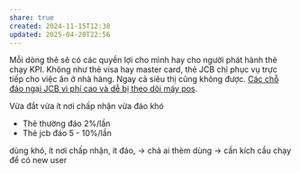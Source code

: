 ```yaml
---
share: true
created: 2024-11-15T12:38
updated: 2025-04-20T22:56
---
```

Mỗi dòng thẻ sẽ có các quyền lợi cho mình hay cho người phát hành thẻ chạy KPI. Không như thẻ visa hay master card, thẻ JCB chỉ phục vụ trực tiếp cho việc ăn ở nhà hàng. Ngay cả siêu thị cũng không được. [Các chỗ đáo ngại JCB vì phí cao và dễ bị theo dõi máy pos](../../T%E1%BB%95%20ch%E1%BB%A9c%20t%C3%ADn%20d%E1%BB%A5ng%20phi%20ng%C3%A2n%20h%C3%A0ng/D%E1%BB%8Bch%20v%E1%BB%A5%20%C4%91%C3%A1o%20th%E1%BA%BB/C%C3%A1c%20ch%E1%BB%97%20%C4%91%C3%A1o%20ng%E1%BA%A1i%20JCB%20v%C3%AC%20ph%C3%AD%20cao%20v%C3%A0%20d%E1%BB%85%20b%E1%BB%8B%20theo%20d%C3%B5i%20m%C3%A1y%20pos.md). 

Vừa đắt vừa ít nơi chấp nhận vừa đáo khó

- Thẻ thường đáo 2%/lần
- Thẻ jcb đáo 5 - 10%/lần

dùng khó, ít nơi chấp nhận, ít đáo, → chả ai thèm dùng → cần kích cầu chạy để có new user